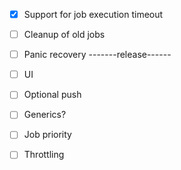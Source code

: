 - [x] Support for job execution timeout
- [ ] Cleanup of old jobs
- [ ] Panic recovery
-------release------
- [ ] UI
- [ ] Optional push
- [ ] Generics?
- [ ] Job priority
- [ ] Throttling

